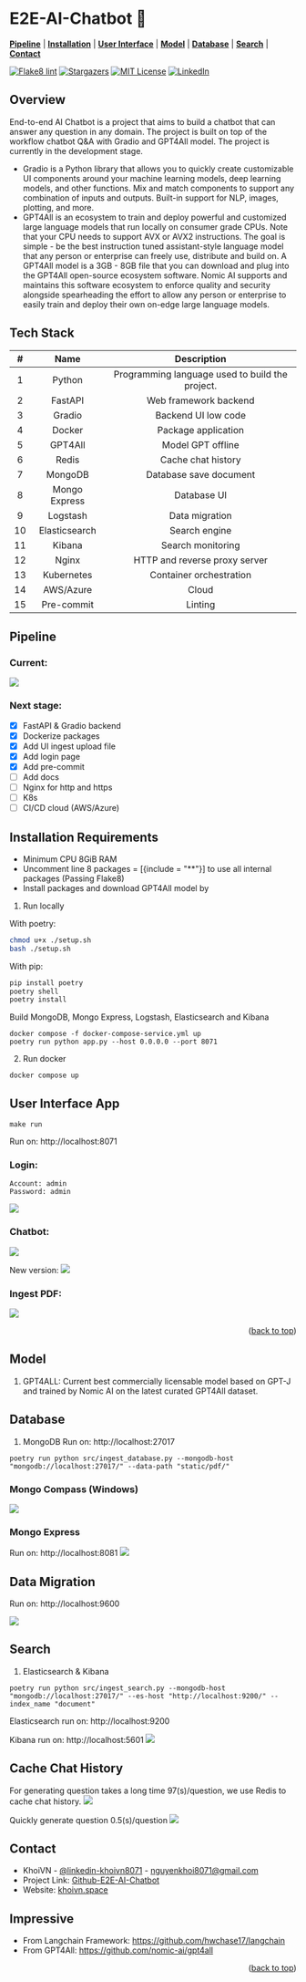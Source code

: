 # E2E-AI-Chatbot 🤖

[**Pipeline**](#pipeline) | [**Installation**](#installation-requirements) | [**User Interface**](#user-interface-app) | [**Model**](#model) | [**Database**](#database) | [**Search**](#search) | [**Contact**](#contact)

[![Flake8 lint](https://github.com/vnk8071/E2E-AI-Chatbot/actions/workflows/lint.yml/badge.svg)](https://github.com/vnk8071/E2E-AI-Chatbot/actions/workflows/lint.yml)
[![Stargazers][stars-shield]][stars-url]
[![MIT License][license-shield]][license-url]
[![LinkedIn][linkedin-shield]][linkedin-url]

## Overview
End-to-end AI Chatbot is a project that aims to build a chatbot that can answer any question in any domain. The project is built on top of the workflow chatbot Q&A with Gradio and GPT4All model. The project is currently in the development stage.

- Gradio is a Python library that allows you to quickly create customizable UI components around your machine learning models, deep learning models, and other functions. Mix and match components to support any combination of inputs and outputs. Built-in support for NLP, images, plotting, and more.
- GPT4All is an ecosystem to train and deploy powerful and customized large language models that run locally on consumer grade CPUs. Note that your CPU needs to support AVX or AVX2 instructions. The goal is simple - be the best instruction tuned assistant-style language model that any person or enterprise can freely use, distribute and build on. A GPT4All model is a 3GB - 8GB file that you can download and plug into the GPT4All open-source ecosystem software. Nomic AI supports and maintains this software ecosystem to enforce quality and security alongside spearheading the effort to allow any person or enterprise to easily train and deploy their own on-edge large language models.

## Tech Stack
| # | Name | Description |
| :---: | :---: | :---: |
| 1 | Python | Programming language used to build the project. |
| 2 | FastAPI | Web framework backend |
| 3 | Gradio | Backend UI low code |
| 4 | Docker | Package application |
| 5 | GPT4All | Model GPT offline |
| 6 | Redis | Cache chat history |
| 7 | MongoDB | Database save document |
| 8 | Mongo Express | Database UI |
| 9 | Logstash | Data migration |
| 10 | Elasticsearch | Search engine |
| 11 | Kibana | Search monitoring |
| 12 | Nginx | HTTP and reverse proxy server |
| 13 | Kubernetes | Container orchestration |
| 14 | AWS/Azure | Cloud |
| 15 | Pre-commit | Linting |

## Pipeline
### Current:
<img src="https://user-images.githubusercontent.com/78080480/241518928-57c61fef-f4fb-4c17-a095-4748d79c3b87.png">

### Next stage:
- [x] FastAPI & Gradio backend
- [x] Dockerize packages
- [x] Add UI ingest upload file
- [x] Add login page
- [x] Add pre-commit
- [ ] Add docs
- [ ] Nginx for http and https
- [ ] K8s
- [ ] CI/CD cloud (AWS/Azure)

## Installation Requirements
- Minimum CPU 8GiB RAM
- Uncomment line 8 packages = [{include = "**"}] to use all internal packages (Passing Flake8)
- Install packages and download GPT4All model by
1. Run locally

With poetry:
```bash
chmod u+x ./setup.sh
bash ./setup.sh
```

With pip:
```bash
pip install poetry
poetry shell
poetry install
```

Build MongoDB, Mongo Express, Logstash, Elasticsearch and Kibana
```
docker compose -f docker-compose-service.yml up
poetry run python app.py --host 0.0.0.0 --port 8071
```
2. Run docker
```
docker compose up
```
## User Interface App
```
make run
```
Run on: http://localhost:8071

### Login:
```
Account: admin
Password: admin
```

<img src="https://user-images.githubusercontent.com/78080480/274474984-f9902c39-bc0a-42f0-95d0-3fe3c0ebefda.png">

### Chatbot:
<img src="https://user-images.githubusercontent.com/78080480/241147184-0c3bea3e-e19f-4532-863d-d5ddd112dea6.png">

New version:
<img src="https://user-images.githubusercontent.com/78080480/274782483-431171ec-c311-4754-bd58-8fb8ec79afd7.png">

### Ingest PDF:
<img src="https://user-images.githubusercontent.com/78080480/241676731-aabdcdfe-fda6-475c-8306-b57e5f4e4b54.png">

<p align="right">(<a href="#e2e-ai-chatbot-">back to top</a>)</p>

## Model
1. GPT4ALL: Current best commercially licensable model based on GPT-J and trained by Nomic AI on the latest curated GPT4All dataset.

## Database
1. MongoDB
Run on: http://localhost:27017
```
poetry run python src/ingest_database.py --mongodb-host "mongodb://localhost:27017/" --data-path "static/pdf/"
```
### Mongo Compass (Windows)
<img src="https://user-images.githubusercontent.com/78080480/240465436-6cd732a7-bfd7-41ea-8da5-f7d9e36908fc.png">

### Mongo Express
Run on: http://localhost:8081
<img src="https://user-images.githubusercontent.com/78080480/241128094-d9b4469b-9a1e-4b7f-a0fd-1037a1bdeda5.png">

## Data Migration
Run on: http://localhost:9600

<img src="https://user-images.githubusercontent.com/78080480/241519101-e22b955d-b072-4362-acb3-fe7ad8e7a746.png">

## Search
1. Elasticsearch & Kibana
```
poetry run python src/ingest_search.py --mongodb-host "mongodb://localhost:27017/" --es-host "http://localhost:9200/" --index_name "document"
```
Elasticsearch run on: http://localhost:9200

Kibana run on: http://localhost:5601
<img src="https://user-images.githubusercontent.com/78080480/240532984-f66cc3c3-a20b-4d93-a421-8553cec5dc46.png">

## Cache Chat History
For generating question takes a long time 97(s)/question, we use Redis to cache chat history.
<img src="https://user-images.githubusercontent.com/78080480/274635995-ebb24e0d-1038-47ec-b63e-3ea94eeb67a1.png">

Quickly generate question 0.5(s)/question
<img src="https://user-images.githubusercontent.com/78080480/274638446-c9d7037a-e295-4773-b08e-2bf3996fef2c.png">

## Contact
- KhoiVN - [@linkedin-khoivn8071](https://www.linkedin.com/in/khoivn8071) - nguyenkhoi8071@gmail.com
- Project Link: [Github-E2E-AI-Chatbot](https://github.com/vnk8071/E2E-AI-Chatbot)
- Website: [khoivn.space](https://khoivn.space)
## Impressive
- From Langchain Framework: https://github.com/hwchase17/langchain
- From GPT4All: https://github.com/nomic-ai/gpt4all
<p align="right">(<a href="#e2e-ai-chatbot-">back to top</a>)</p>

[stars-shield]: https://img.shields.io/github/stars/vnk8071/E2E-AI-Chatbot.svg?style=badge
[stars-url]: https://github.com/vnk8071/E2E-AI-Chatbot/stargazers
[license-shield]: https://img.shields.io/github/license/vnk8071/E2E-AI-Chatbot.svg?style=badge
[license-url]: https://github.com/vnk8071/E2e-AI-Chatbot/blob/master/LICENSE.txt
[linkedin-shield]: https://img.shields.io/badge/-LinkedIn-black.svg?style=badge&logo=linkedin&colorB=555
[linkedin-url]: https://linkedin.com/in/khoivn8071
